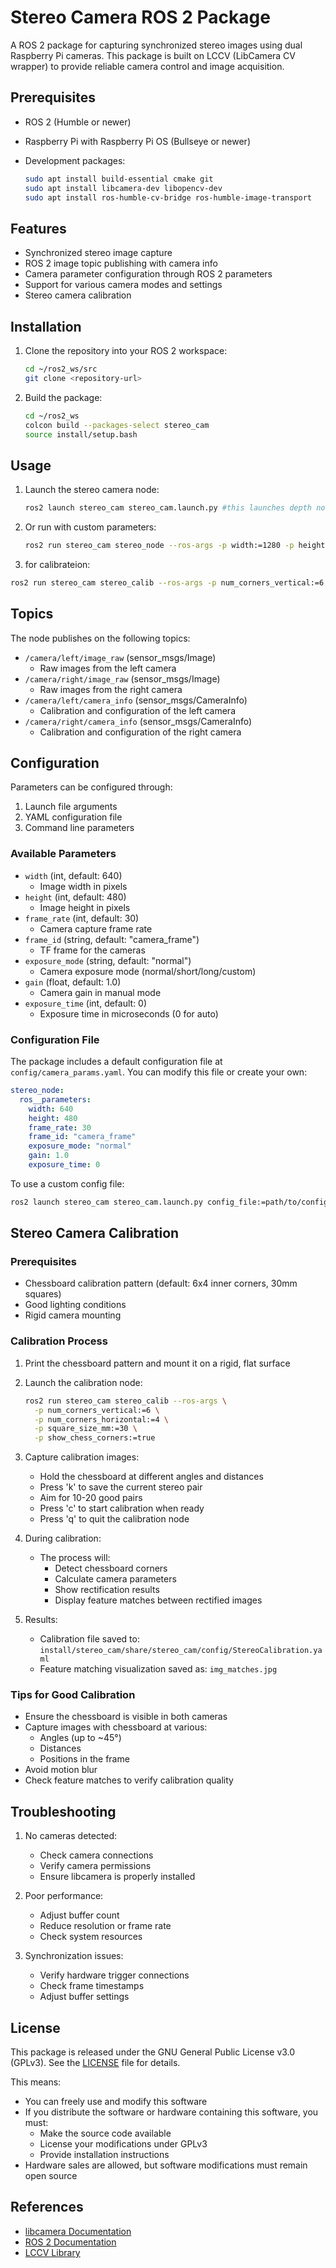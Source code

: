 # Stereo Camera ROS 2 Package

A ROS 2 package for capturing synchronized stereo images using dual Raspberry Pi cameras. This package is built on LCCV (LibCamera CV wrapper) to provide reliable camera control and image acquisition.

## Prerequisites

- ROS 2 (Humble or newer)
- Raspberry Pi with Raspberry Pi OS (Bullseye or newer)
- Development packages:

  ```bash
  sudo apt install build-essential cmake git
  sudo apt install libcamera-dev libopencv-dev
  sudo apt install ros-humble-cv-bridge ros-humble-image-transport
  ```

## Features

- Synchronized stereo image capture
- ROS 2 image topic publishing with camera info
- Camera parameter configuration through ROS 2 parameters
- Support for various camera modes and settings
- Stereo camera calibration

## Installation

1. Clone the repository into your ROS 2 workspace:

   ```bash
   cd ~/ros2_ws/src
   git clone <repository-url>
   ```

2. Build the package:

   ```bash
   cd ~/ros2_ws
   colcon build --packages-select stereo_cam
   source install/setup.bash
   ```

## Usage

1. Launch the stereo camera node:

   ```bash
   ros2 launch stereo_cam stereo_cam.launch.py #this launches depth node as well 
   ```

2. Or run with custom parameters:

   ```bash
   ros2 run stereo_cam stereo_node --ros-args -p width:=1280 -p height:=720
   ```

3. for calibrateion:

  ```bash
  ros2 run stereo_cam stereo_calib --ros-args -p num_corners_vertical:=6 -p num_corners_horizontal:=4 -p square_size_mm:=30 -p show_chess_corners:=true
  ```

## Topics

The node publishes on the following topics:

- `/camera/left/image_raw` (sensor_msgs/Image)
  - Raw images from the left camera
- `/camera/right/image_raw` (sensor_msgs/Image)
  - Raw images from the right camera
- `/camera/left/camera_info` (sensor_msgs/CameraInfo)
  - Calibration and configuration of the left camera
- `/camera/right/camera_info` (sensor_msgs/CameraInfo)
  - Calibration and configuration of the right camera

## Configuration

Parameters can be configured through:

1. Launch file arguments
2. YAML configuration file
3. Command line parameters

### Available Parameters

- `width` (int, default: 640)
  - Image width in pixels
- `height` (int, default: 480)
  - Image height in pixels
- `frame_rate` (int, default: 30)
  - Camera capture frame rate
- `frame_id` (string, default: "camera_frame")
  - TF frame for the cameras
- `exposure_mode` (string, default: "normal")
  - Camera exposure mode (normal/short/long/custom)
- `gain` (float, default: 1.0)
  - Camera gain in manual mode
- `exposure_time` (int, default: 0)
  - Exposure time in microseconds (0 for auto)

### Configuration File

The package includes a default configuration file at `config/camera_params.yaml`. You can modify this file or create your own:

```yaml
stereo_node:
  ros__parameters:
    width: 640
    height: 480
    frame_rate: 30
    frame_id: "camera_frame"
    exposure_mode: "normal"
    gain: 1.0
    exposure_time: 0
```

To use a custom config file:

```bash
ros2 launch stereo_cam stereo_cam.launch.py config_file:=path/to/config.yaml
```

## Stereo Camera Calibration

### Prerequisites

- Chessboard calibration pattern (default: 6x4 inner corners, 30mm squares)
- Good lighting conditions
- Rigid camera mounting

### Calibration Process

1. Print the chessboard pattern and mount it on a rigid, flat surface

2. Launch the calibration node:
   ```bash
   ros2 run stereo_cam stereo_calib --ros-args \
     -p num_corners_vertical:=6 \
     -p num_corners_horizontal:=4 \
     -p square_size_mm:=30 \
     -p show_chess_corners:=true
   ```

3. Capture calibration images:
   - Hold the chessboard at different angles and distances
   - Press 'k' to save the current stereo pair
   - Aim for 10-20 good pairs
   - Press 'c' to start calibration when ready
   - Press 'q' to quit the calibration node

4. During calibration:
   - The process will:
     - Detect chessboard corners
     - Calculate camera parameters
     - Show rectification results
     - Display feature matches between rectified images

5. Results:
   - Calibration file saved to: `install/stereo_cam/share/stereo_cam/config/StereoCalibration.yaml`
   - Feature matching visualization saved as: `img_matches.jpg`

### Tips for Good Calibration

- Ensure the chessboard is visible in both cameras
- Capture images with chessboard at various:
  - Angles (up to ~45°)
  - Distances
  - Positions in the frame
- Avoid motion blur
- Check feature matches to verify calibration quality

## Troubleshooting

1. No cameras detected:
   - Check camera connections
   - Verify camera permissions
   - Ensure libcamera is properly installed

2. Poor performance:
   - Adjust buffer count
   - Reduce resolution or frame rate
   - Check system resources

3. Synchronization issues:
   - Verify hardware trigger connections
   - Check frame timestamps
   - Adjust buffer settings

## License

This package is released under the GNU General Public License v3.0 (GPLv3). See the [LICENSE](LICENSE) file for details.

This means:
- You can freely use and modify this software
- If you distribute the software or hardware containing this software, you must:
  - Make the source code available
  - License your modifications under GPLv3
  - Provide installation instructions
- Hardware sales are allowed, but software modifications must remain open source

## References

- [libcamera Documentation](https://libcamera.org/docs.html)
- [ROS 2 Documentation](https://docs.ros.org/en/humble/)
- [LCCV Library](https://github.com/kbarni/LCCV)
